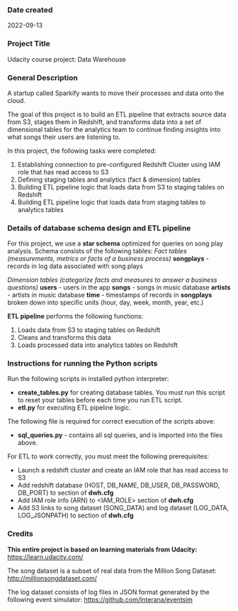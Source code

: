 ### Date created
2022-09-13


### Project Title
Udacity course project: Data Warehouse


### General Description
A startup called Sparkify wants to move their processes and data onto the cloud.

The goal of this project is to build an ETL pipeline that extracts source data from S3,
stages them in Redshift, and transforms data into a set of dimensional tables
for the analytics team to continue finding insights into what songs their users are listening to. 

In this project, the following tasks were completed:
1. Establishing connection to pre-configured Redshift Cluster using IAM role that has read access to S3
2. Defining staging tables and analytics (fact & dimension) tables
3. Building ETL pipeline logic that loads data from S3 to staging tables on Redshift
4. Building ETL pipeline logic that loads data from staging tables to analytics tables


### Details of database schema design and ETL pipeline
For this project, we use a **star schema** optimized for queries on song play analysis.
Schema consists of the following tables:
_Fact tables (measurements, metrics or facts of a business process)_
**songplays** - records in log data associated with song plays

_Dimension tables (categorize facts and measures to answer a business questions)_
**users** - users in the app
**songs** - songs in music database
**artists** - artists in music database
**time** - timestamps of records in **songplays** broken down into specific units (hour, day, week, month, year, etc.)

**ETL pipeline** performs the following functions:
1. Loads data from S3 to staging tables on Redshift
2. Cleans and transforms this data
3. Loads processed data into analytics tables on Redshift


### Instructions for running the Python scripts
Run the following scripts in installed python interpreter:
- **create_tables.py** for creating database tables. You must run this script to reset your tables before each time you run ETL script.
- **etl.py** for executing ETL pipeline logic.

The following file is required for correct execution of the scripts above:
- **sql_queries.py** - contains all sql queries, and is imported into the files above.

For ETL to work correctly, you must meet the following prerequisites:
- Launch a redshift cluster and create an IAM role that has read access to S3
- Add redshift database (HOST, DB_NAME, DB_USER, DB_PASSWORD, DB_PORT) to <CLUSTER> section of **dwh.cfg**
- Add IAM role info (ARN) to <IAM_ROLE> section of **dwh.cfg**
- Add S3 links to song dataset (SONG_DATA) and log dataset (LOG_DATA, LOG_JSONPATH) to <S3> section of **dwh.cfg**

    
### Credits

**This entire project is based on learning materials from Udacity:**
https://learn.udacity.com/

The song dataset is a subset of real data from the Million Song Dataset:
http://millionsongdataset.com/

The log dataset consists of log files in JSON format generated by the following event simulator:
https://github.com/Interana/eventsim